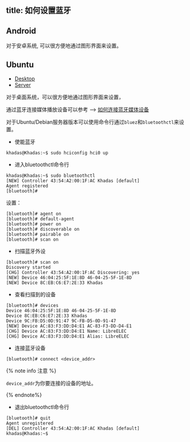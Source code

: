 title: 如何设置蓝牙
---

## Android

对于安卓系统, 可以很方便地通过图形界面来设置。

## Ubuntu

<ul class="nav nav-tabs" id="myTab" role="tablist">
  <li class="nav-item" role="presentation">
    <a class="nav-link active" id="desktop-tab" data-toggle="tab" href="#desktop" role="tab" aria-controls="desktop" aria-selected="true">Desktop</a>
  </li>
  <li class="nav-item" role="presentation">
    <a class="nav-link" id="server-tab" data-toggle="tab" href="#server" role="tab" aria-controls="server" aria-selected="false">Server</a>
  </li>
</ul>
<div class="tab-content" id="myTabContent">
<div class="tab-pane fade show active" id="desktop" role="tabpanel" aria-labelledby="desktop-tab">

对于桌面系统，可以很方便地通过图形界面来设置，

通过蓝牙连接媒体播放设备可以参考 --> [如何连接蓝牙媒体设备](/zh-cn/vim3/BluetoothInstructions.html)

</div>

<div class="tab-pane fade show" id="server" role="tabpanel" aria-labelledby="server-tab">

对于Ubuntu/Debian服务器版本可以使用命令行通过`bluez`和`bluetoothctl`来设置。

* 使能蓝牙

```
khadas@Khadas:~$ sudo hciconfig hci0 up
```

* 进入bluetoothctl命令行

```
khadas@Khadas:~$ sudo bluetoothctl
[NEW] Controller 43:54:A2:00:1F:AC Khadas [default]
Agent registered
[bluetooth]#
```
设置：

```
[bluetooth]# agent on
[bluetooth]# default-agent
[bluetooth]# power on
[bluetooth]# discoverable on
[bluetooth]# pairable on
[bluetooth]# scan on
```

* 扫描蓝牙外设

```
[bluetooth]# scan on
Discovery started
[CHG] Controller 43:54:A2:00:1F:AC Discovering: yes
[NEW] Device 46:04:25:5F:1E:8D 46-04-25-5F-1E-8D
[NEW] Device 8C:EB:C6:E7:2E:33 Khadas
```
* 查看扫描到的设备

```
[bluetooth]# devices
Device 46:04:25:5F:1E:8D 46-04-25-5F-1E-8D
Device 8C:EB:C6:E7:2E:33 Khadas
Device 9C:FB:D5:0D:91:47 9C-FB-D5-0D-91-47
[NEW] Device AC:83:F3:DD:D4:E1 AC-83-F3-DD-D4-E1
[CHG] Device AC:83:F3:DD:D4:E1 Name: LibreELEC
[CHG] Device AC:83:F3:DD:D4:E1 Alias: LibreELEC
```

* 连接蓝牙设备

```
[bluetooth]# connect <device_addr>
```

{% note info  注意 %}

`device_addr`为你要连接的设备的地址。

{% endnote%}

* 退出bluetoothctl命令行

```
[bluetooth]# quit
Agent unregistered
[DEL] Controller 43:54:A2:00:1F:AC Khadas [default]
khadas@Khadas:~$
```
</div>
</div>
